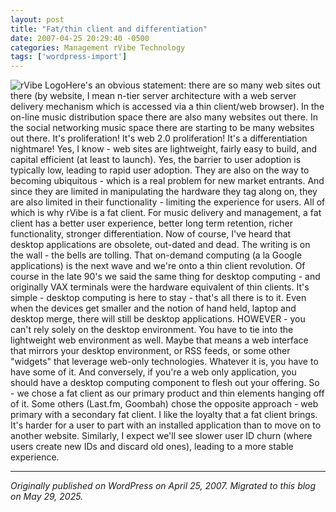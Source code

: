 ```yaml
---
layout: post
title: "Fat/thin client and differentiation"
date: 2007-04-25 20:29:40 -0500
categories: Management rVibe Technology
tags: ['wordpress-import']
---
```


![rVibe Logo](http://meansofproduction.wordpress.com/wp-content/uploads/2007/02/rvibelogo.thumbnail.jpeg)Here's an obvious statement: there are so many web sites out there (by website, I mean n-tier server architecture with a web server delivery mechanism which is accessed via a thin client/web browser). In the on-line music distribution space there are also many websites out there. In the social networking music space there are starting to be many websites out there. It's proliferation! It's web 2.0 proliferation! It's a differentiation nightmare! Yes, I know - web sites are lightweight, fairly easy to build, and capital efficient (at least to launch). Yes, the barrier to user adoption is typically low, leading to rapid user adoption. They are also on the way to becoming ubiquitous - which is a real problem for new market entrants. And since they are limited in manipulating the hardware they tag along on, they are also limited in their functionality - limiting the experience for users. All of which is why rVibe is a fat client. For music delivery and management, a fat client has a better user experience, better long term retention, richer functionality, stronger differentiation. Now of course, I've heard that desktop applications are obsolete, out-dated and dead. The writing is on the wall - the bells are tolling. That on-demand computing (a la Google applications) is the next wave and we're onto a thin client revolution. Of course in the late 90's we said the same thing for desktop computing - and originally VAX terminals were the hardware equivalent of thin clients. It's simple - desktop computing is here to stay - that's all there is to it. Even when the devices get smaller and the notion of hand held, laptop and desktop merge, there will still be desktop applications. HOWEVER - you can't rely solely on the desktop environment. You have to tie into the lightweight web environment as well. Maybe that means a web interface that mirrors your desktop environment, or RSS feeds, or some other "widgets" that leverage web-only technologies. Whatever it is, you have to have some of it. And conversely, if you're a web only application, you should have a desktop computing component to flesh out your offering. So - we chose a fat client as our primary product and thin elements hanging off of it. Some others (Last.fm, Goombah) chose the opposite approach - web primary with a secondary fat client. I like the loyalty that a fat client brings. It's harder for a user to part with an installed application than to move on to another website. Similarly, I expect we'll see slower user ID churn (where users create new IDs and discard old ones), leading to a more stable experience.

---

*Originally published on WordPress on April 25, 2007. Migrated to this blog on May 29, 2025.*
